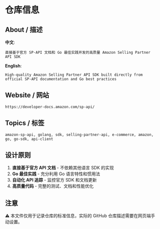 # 仓库信息

## About / 描述

**中文**:
```
直接基于官方 SP-API 文档和 Go 最佳实践开发的高质量 Amazon Selling Partner API SDK
```

**English**:
```
High-quality Amazon Selling Partner API SDK built directly from official SP-API documentation and Go best practices
```

## Website / 网站

```
https://developer-docs.amazon.com/sp-api/
```

## Topics / 标签

```
amazon-sp-api, golang, sdk, selling-partner-api, e-commerce, amazon, go, go-sdk, api-client
```

## 设计原则

1. **直接基于官方 API 文档** - 不依赖其他语言 SDK 的实现
2. **Go 最佳实践** - 充分利用 Go 语言特性和惯用法
3. **自动化 API 追踪** - 监控官方 SDK 和文档更新
4. **高质量代码** - 完整的测试、文档和性能优化

## 注意

⚠️ 本文件仅用于记录仓库的标准信息，实际的 GitHub 仓库描述需要在网页端手动设置。

